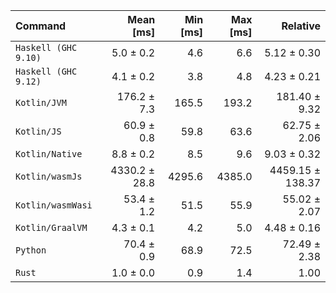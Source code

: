 | Command | Mean [ms] | Min [ms] | Max [ms] | Relative |
|:---|---:|---:|---:|---:|
| `Haskell (GHC 9.10)` | 5.0 ± 0.2 | 4.6 | 6.6 | 5.12 ± 0.30 |
| `Haskell (GHC 9.12)` | 4.1 ± 0.2 | 3.8 | 4.8 | 4.23 ± 0.21 |
| `Kotlin/JVM` | 176.2 ± 7.3 | 165.5 | 193.2 | 181.40 ± 9.32 |
| `Kotlin/JS` | 60.9 ± 0.8 | 59.8 | 63.6 | 62.75 ± 2.06 |
| `Kotlin/Native` | 8.8 ± 0.2 | 8.5 | 9.6 | 9.03 ± 0.32 |
| `Kotlin/wasmJs` | 4330.2 ± 28.8 | 4295.6 | 4385.0 | 4459.15 ± 138.37 |
| `Kotlin/wasmWasi` | 53.4 ± 1.2 | 51.5 | 55.9 | 55.02 ± 2.07 |
| `Kotlin/GraalVM` | 4.3 ± 0.1 | 4.2 | 5.0 | 4.48 ± 0.16 |
| `Python` | 70.4 ± 0.9 | 68.9 | 72.5 | 72.49 ± 2.38 |
| `Rust` | 1.0 ± 0.0 | 0.9 | 1.4 | 1.00 |
